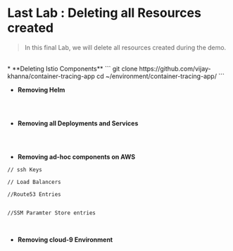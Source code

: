 # Last Lab : Deleting all Resources created

> In this final Lab, we will delete all resources created during the demo.

</br>
* **Deleting Istio Components**
```
git clone https://github.com/vijay-khanna/container-tracing-app
cd ~/environment/container-tracing-app/
```
</br>

* **Removing Helm**
```
```
</br>

* **Removing all Deployments and Services**
```
```
</br>

* **Removing ad-hoc components on AWS**
```
// ssh Keys

// Load Balancers

//Route53 Entries


//SSM Paramter Store entries

```

</br>

* **Removing cloud-9 Environment**
```
```
